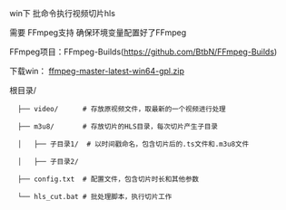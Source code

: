 win下 批命令执行视频切片hls

需要 FFmpeg支持 确保环境变量配置好了FFmpeg

FFmpeg项目：FFmpeg-Builds(https://github.com/BtbN/FFmpeg-Builds)

下载win： [ffmpeg-master-latest-win64-gpl.zip](https://github.com/BtbN/FFmpeg-Builds/releases/download/latest/ffmpeg-master-latest-win64-gpl.zip)

根目录/

      ├── video/      # 存放原视频文件，取最新的一个视频进行处理
      
      ├── m3u8/       # 存放切片的HLS目录，每次切片产生子目录
      
      │   ├── 子目录1/  # 以时间戳命名，包含切片后的.ts文件和.m3u8文件
      
      │   ├── 子目录2/
      
      ├── config.txt  # 配置文件，包含切片时长和其他参数
      
      └── hls_cut.bat # 批处理脚本，执行切片工作

